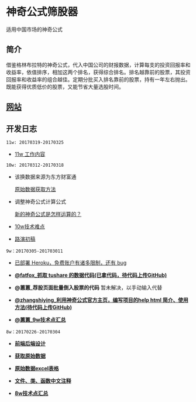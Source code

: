 # 神奇公式筛股器
适用中国市场的神奇公式

## 简介
借鉴格林布拉特的神奇公式，代入中国公司的财报数据，计算每支的投资回报率和收益率，依值排序，相加这两个排名，获得综合排名。排名越靠前的股票，其投资回报率和收益率的组合越佳。定期分批买入排名靠前的股票，持有一年左右抛出。既能获得优质低价的股票，又能节省大量选股时间。

## [网站](http://magicformulacn.herokuapp.com/)

## 开发日志

`11w: 20170319-20170325`
- [11w 工作内容](https://github.com/leilayanhui/Magic-Formula-Cn/issues/27)

`10w: 20170312-20170318`

- 该换数据来源为东方财富通

  [原始数据获取方法](https://github.com/leilayanhui/Magic-Formula-Cn/issues/22)

- 调整神奇公式计算公式

  [新的神奇公式是怎样运算的？](https://github.com/leilayanhui/Magic-Formula-Cn/issues/26)

- [10w技术难点](https://github.com/leilayanhui/Magic-Formula-Cn/issues/18)

- [路演初稿](https://github.com/leilayanhui/Magic-Formula-Cn/issues/13)

`9w：20170305-201703011`

- [已部署 Heroku，免费账户有诸多限制，还有 bug](https://github.com/leilayanhui/Magic-Formula-Cn/issues/14)

- [**@fatfox_抓取 tushare 的数据代码(已拿代码，待代码上传GitHub)**](https://github.com/leilayanhui/Magic-Formula-Cn/tree/fatfox-db-tushare)

- **@蕙蕙_荐股页面批量倒入股票的代码**
暂未解决，以手动输入代替

- [**@zhangshiying_利用神奇公式官方主页，编写项目的help html 简介、使用方法(待代码上传GitHub)**]()

- [**@蕙蕙_9w技术点汇总**](https://github.com/leilayanhui/Magic-Formula-Cn/issues/8)

`8w：20170226-20170304`

- [**前端后端设计**](https://github.com/leilayanhui/Magic-Formula-Cn/issues/3)

- [**获取原始数据**](https://github.com/leilayanhui/Magic-Formula-Cn/issues/4)

- [**原始数据excel表格**](https://github.com/leilayanhui/Magic-Formula-Cn/issues/6)

- [**文件、类、函数中文注释**](https://github.com/leilayanhui/Magic-Formula-Cn/wiki/StructureClassDef)

- [**8w技术点汇总**](https://github.com/leilayanhui/Magic-Formula-Cn/issues/6)
